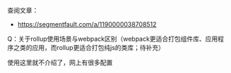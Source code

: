 查阅文章：
- https://segmentfault.com/a/1190000038708512

Q：关于rollup使用场景与webpack区别（webpack更适合打包组件库、应用程序之类的应用，而rollup更适合打包纯js的类库；待补充）

使用这里就不介绍了，网上有很多配置
